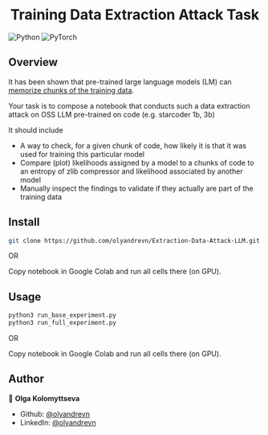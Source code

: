 <h1 align="center">Training Data Extraction Attack Task</h1>
<p>
</p>

![Python](https://img.shields.io/badge/python-3670A0?style=for-the-badge&logo=python&logoColor=ffdd54)
![PyTorch](https://img.shields.io/badge/PyTorch-%23EE4C2C.svg?style=for-the-badge&logo=PyTorch&logoColor=white)


## Overview

It has been shown that pre-trained large language models (LM) can [memorize chunks of the training data](https://arxiv.org/pdf/2012.07805.pdf).

Your task is to compose a notebook that conducts such a data extraction attack on OSS LLM pre-trained on code (e.g. starcoder 1b, 3b)
 
It should include
* A way to check, for a given chunk of code, how likely it is that it was used for training this particular model
* Compare (plot) likelihoods assigned by a model to a chunks of code to an entropy of  zlib compressor and likelihood associated by another model
* Manually inspect the findings to validate if they actually are part of the training data

  
## Install

```sh
git clone https://github.com/olyandrevn/Extraction-Data-Attack-LLM.git
```
OR

Copy notebook in Google Colab and run all cells there (on GPU).

## Usage

```sh
python3 run_base_experiment.py
python3 run_full_experiment.py
```

OR

Copy notebook in Google Colab and run all cells there (on GPU).

## Author

👤 **Olga Kolomyttseva**

* Github: [@olyandrevn](https://github.com/olyandrevn)
* LinkedIn: [@olyandrevn](https://linkedin.com/in/olyandrevn)
